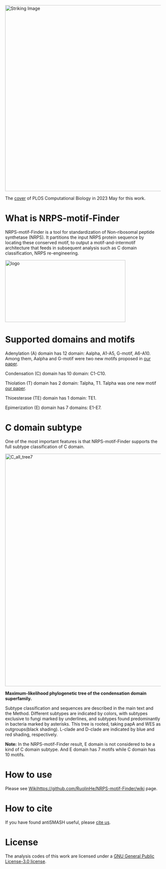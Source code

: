 <img src="https://github.com/RuolinHe/NRPS-motif-Finder/assets/76482251/5ee2d1fc-b026-4be3-bfdc-6ac6d6151a8b" alt="Striking Image" width="600" height="600">

The [cover](https://journals.plos.org/ploscompbiol/issue?id=10.1371/issue.pcbi.v19.i05) of PLOS Computational Biology in 2023 May for this work.

# What is NRPS-motif-Finder
NRPS-motif-Finder is a tool for standardization of Non-ribosomal peptide synthetase (NRPS). It partitions the input NRPS protein sequence by locating these conserved motif, to output a motif-and-intermotif architecture that feeds in subsequent analysis such as C domain classification, NRPS re-engineering.

<img src="https://github.com/RuolinHe/NRPS-motif-Finder-matlab-version/assets/76482251/a0358bd6-3431-4bda-9477-20898debc41a" alt="logo" width="388.9" height="200">

# Supported domains and motifs
Adenylation (A) domain has 12 domain: Aalpha, A1-A5, G-motif, A6-A10. Among them, Aalpha and G-motif were two new motifs proposed in [our paper](https://doi.org/10.1371/journal.pcbi.1011100).

Condensation (C) domain has 10 domain: C1-C10.

Thiolation (T) domain has 2 domain: Talpha, T1. Talpha was one new motif [our paper](https://doi.org/10.1371/journal.pcbi.1011100).

Thioesterase (TE) domain has 1 domain: TE1.

Epimerization (E) domain has 7 domains: E1-E7.

# C domain subtype
One of the most important features is that NRPS-motif-Finder supports the full subtype classification of C domain.

<img src="https://github.com/RuolinHe/NRPS-motif-Finder/assets/76482251/6fef2845-67aa-44f6-8f7d-7638805b45c9" alt="C_all_tree7" width="839.7" height="750">

**Maximum-likelihood phylogenetic tree of the condensation domain superfamily.**

Subtype classification and sequences are described in the main text and the Method. Different subtypes are indicated by colors, with subtypes exclusive to fungi marked by underlines, and subtypes found predominantly in bacteria marked by asterisks. This tree is rooted, taking papA and WES as outgroups(black shading). L-clade and D-clade are indicated by blue and red shading, respectively.

**Note:** In the NRPS-motif-Finder result, E domain is not considered to be a kind of C domain subtype. And E domain has 7 motifs while C domain has 10 motifs.

# How to use
Please see [Wiki](https://github.com/RuolinHe/NRPS-motif-Finder/wiki)https://github.com/RuolinHe/NRPS-motif-Finder/wiki page.

# How to cite
If you have found antiSMASH useful, please [cite us](https://doi.org/10.1371/journal.pcbi.1011100).

# License
The analysis codes of this work are licensed under a [GNU General Public License-3.0 license](https://github.com/RuolinHe/NRPS-motif-Finder#GPL-3.0-1-ov-file).
